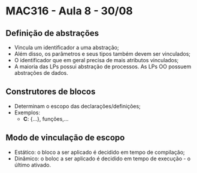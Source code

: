 # MAC316 - Aula 8 - 30/08

## Definição de abstrações
* Vincula um identificador a uma abstração;
* Além disso, os parâmetros e seus tipos também devem ser vinculados;
* O identificador que em geral precisa de mais atributos vinculados;
* A maioria das LPs possui abstração de processos. As LPs OO possuem abstrações de dados.

## Construtores de blocos
* Determinam o escopo das declarações/definições;
* Exemplos:
    * **C**: {...}, funções,...

## Modo de vinculação de escopo
* Estático: o bloco a ser aplicado é decidido em tempo de compilação;
* Dinâmico: o boloc a ser aplicado é decidido em tempo de execução - o último ativado.